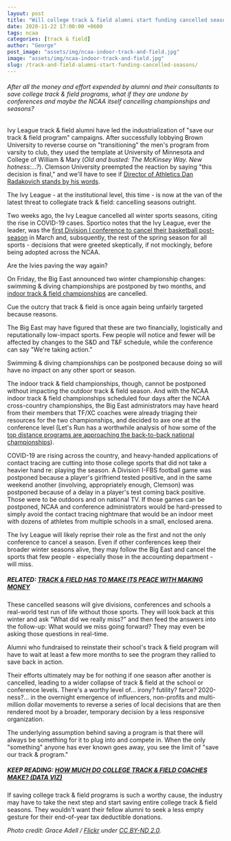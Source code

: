 ```yaml
---
layout: post
title: "Will college track & field alumni start funding cancelled seasons?"
date: 2020-11-22 17:00:00 +0600
tags: ncaa
categories: [track & field]
author: "George"
post_image: "assets/img/ncaa-indoor-track-and-field.jpg"
image: "assets/img/ncaa-indoor-track-and-field.jpg"
slug: /track-and-field-alumni-start-funding-cancelled-seasons/
---
```

<h6>After all the money and effort expended by alumni and their consultants to save college track & field programs, what if they are undone by conferences and maybe the NCAA itself cancelling championships and seasons?</h6>

Ivy League track & field alumni have led the industrialization of "save our track & field program" campaigns. After successfully lobbying Brown University to reverse course on "transitioning" the men's program from varsity to club, they used the template at University of Minnesota and College of William & Mary (<em>Old and busted: The McKinsey Way. New hotness:...?</em>). Clemson University preempted the reaction by saying "this decision is final," and we'll have to see if [Director of Athletics Dan Radakovich stands by his words](https://nalathletics.com/blog/2020/11/06/clemson-track-and-field-ultimatum).

The Ivy League - at the institutional level, this time - is now at the van of the latest threat to collegiate track & field: cancelling seasons outright.

Two weeks ago, the Ivy League cancelled all winter sports seasons, citing the rise in COVID-19 cases. Sportico notes that the Ivy League, ever the leader, was the [first Division I conference to cancel their basketball post-season](https://www.sportico.com/leagues/college-sports/2020/ivy-league-cancels-basketball-1234616576/) in March and, subsquently, the rest of the spring season for all sports - decisions that were greeted skeptically, if not mockingly, before being adopted across the NCAA.

Are the Ivies paving the way again?

On Friday, the Big East announced two winter championship changes: swimming & diving championships are postponed by two months, and [indoor track & field championships](https://www.bigeast.com/news/2020/11/20/swimming-and-diving-big-east-winter-olympic-sport-championships-update.aspx) are cancelled. 

Cue the outcry that track & field is once again being unfairly targeted because reasons.

The Big East may have figured that these are two financially, logistically and reputationally low-impact sports. Few people will notice and fewer will be affected by changes to the S&D and T&F schedule, while the conference can say "We're taking action." 

Swimming & diving championships can be postponed because doing so will have no impact on any other sport or season. 

The indoor track & field championships, though, cannot be postponed without impacting the outdoor track & field season. And with the NCAA indoor track & field championships scheduled four days after the NCAA cross-country championships, the Big East administrators may have heard from their members that TF/XC coaches were already triaging their resources for the two championships, and decided to axe one at the conference level (Let's Run has a worthwhile analysis of how some of the [top distance programs are approaching the back-to-back national championships](https://www.letsrun.com/news/2020/11/why-are-ncaa-indoors-and-ncaa-xc-scheduled-for-the-same-weekend-and-will-they-happen-at-all/)).

COVID-19 are rising across the country, and heavy-handed applications of contact tracing are cutting into those college sports that did not take a heavier hand re: playing the season. A Division I-FBS football game was postponed because a player's girlfriend tested positive, and in the same weekend another (involving, appropriately enough, Clemson) was postponed because of a delay in a player's test coming back positive. Those were to be outdoors and on national TV. If those games can be postponed, NCAA and conference administrators would be hard-pressed to simply avoid the contact tracing nightmare that would be an indoor meet with dozens of athletes from multiple schools in a small, enclosed arena. 

The Ivy League will likely reprise their role as the first and not the only conference to cancel a season. Even if other conferences keep their broader winter seasons alive, they may follow the Big East and cancel the sports that few people - especially those in the accounting department - will miss. 

##### RELATED: [TRACK & FIELD HAS TO MAKE ITS PEACE WITH MAKING MONEY](https://nalathletics.com/blog/2020/11/05/track-and-field-make-peace-making-money)

These cancelled seasons will give divisions, conferences and schools a real-world test run of life without those sports. They will look back at this winter and ask "What did we really miss?" and then feed the answers into the follow-up: What would we miss going forward? They may even be asking those questions in real-time.

Alumni who fundraised to reinstate their school's track & field program will have to wait at least a few more months to see the program they rallied to save back in action. 

Their efforts ultimately may be for nothing if one season after another is cancelled, leading to a wider collapse of track & field at the school or conference levels. There's a worthy level of... irony? futility? farce? 2020-ness?... in the overnight emergence of influencers, non-profits and multi-million dollar movements to reverse a series of local decisions that are then rendered moot by a broader, temporary decision by a less responsive organization.

The underlying assumption behind saving a program is that there will always be something for it to plug into and compete in. When the only "something" anyone has ever known goes away, you see the limit of "save our track & program." 

##### KEEP READING: [HOW MUCH DO COLLEGE TRACK & FIELD COACHES MAKE? (DATA VIZ)](https://nalathletics.com/blog/2020/11/18/how-much-do-college-track-and-field-coaches-make)

If saving college track & field programs is such a worthy cause, the industry may have to take the next step and start saving entire college track & field seasons. They wouldn't want their fellow alumni to seek a less empty gesture for their end-of-year tax deductible donations. 

<em>Photo credit: Grace Adell / [Flickr](https://flic.kr/p/CXBJ56) under [CC BY-ND 2.0](https://creativecommons.org/licenses/by-nd/2.0/).
